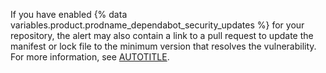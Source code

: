 If you have enabled {% data variables.product.prodname_dependabot_security_updates %} for your repository, the alert may also contain a link to a pull request to update the manifest or lock file to the minimum version that resolves the vulnerability. For more information, see [AUTOTITLE](/code-security/dependabot/dependabot-security-updates/about-dependabot-security-updates).
